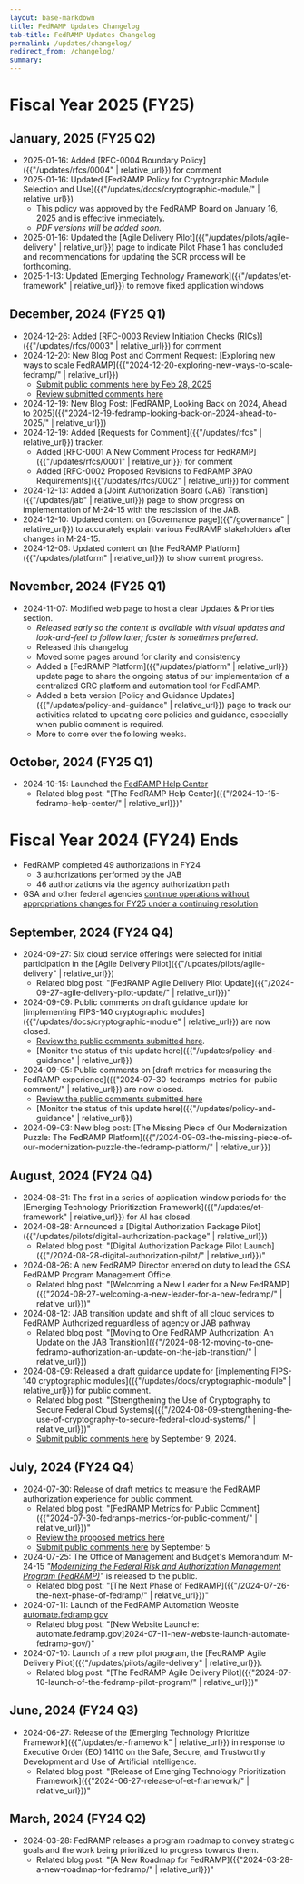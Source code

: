 ```yaml
---
layout: base-markdown
title: FedRAMP Updates Changelog
tab-title: FedRAMP Updates Changelog
permalink: /updates/changelog/
redirect_from: /changelog/
summary:
---
```


# Fiscal Year 2025 (FY25)

## January, 2025 (FY25 Q2)

- 2025-01-16: Added [RFC-0004 Boundary
  Policy]({{"/updates/rfcs/0004" | relative_url}}) for comment
- 2025-01-16: Updated [FedRAMP Policy for Cryptographic Module Selection and
  Use]({{"/updates/docs/cryptographic-module/" | relative_url}})
  - This policy was approved by the FedRAMP Board on January 16, 2025 and is
    effective immediately.
  - _PDF versions will be added soon._
- 2025-01-16: Updated the [Agile Delivery
  Pilot]({{"/updates/pilots/agile-delivery" | relative_url}}) page to indicate
  Pilot Phase 1 has concluded and recommendations for updating the SCR process
  will be forthcoming.
- 2025-1-13: Updated [Emerging Technology
  Framework]({{"/updates/et-framework" | relative_url}}) to remove fixed
  application windows

## December, 2024 (FY25 Q1)

- 2024-12-26: Added [RFC-0003 Review Initiation Checks
  (RICs)]({{"/updates/rfcs/0003" | relative_url}}) for comment
- 2024-12-20: New Blog Post and Comment Request: [Exploring new ways to scale
  FedRAMP]({{"2024-12-20-exploring-new-ways-to-scale-fedramp/" | relative_url}})
  - [Submit public comments here by Feb 28, 2025](https://app.smartsheetgov.com/b/form/6aaf70211bb9471fad1de6048aaeda53)
  - [Review submitted comments here](https://app.smartsheetgov.com/b/publish?EQBCT=da8dd7d08d714e339942a2fe4332d8a8)
- 2024-12-19: New Blog Post: [FedRAMP, Looking Back on 2024, Ahead to
  2025]({{"2024-12-19-fedramp-looking-back-on-2024-ahead-to-2025/" | relative_url}})
- 2024-12-19: Added [Requests for Comment]({{"/updates/rfcs" | relative_url}})
  tracker.
  - Added [RFC-0001 A New Comment Process for
    FedRAMP]({{"/updates/rfcs/0001" | relative_url}}) for comment
  - Added [RFC-0002 Proposed Revisions to FedRAMP 3PAO
    Requirements]({{"/updates/rfcs/0002" | relative_url}}) for comment
- 2024-12-13: Added a [Joint Authorization Board (JAB)
  Transition]({{"/updates/jab" | relative_url}}) page to show progress on
  implementation of M-24-15 with the rescission of the JAB.
- 2024-12-10: Updated content on [Governance
  page]({{"/governance" | relative_url}}) to accurately explain various FedRAMP
  stakeholders after changes in M-24-15.
- 2024-12-06: Updated content on [the FedRAMP
  Platform]({{"/updates/platform" | relative_url}}) to show current progress.

## November, 2024 (FY25 Q1)

- 2024-11-07: Modified web page to host a clear Updates & Priorities section.
  - _Released early so the content is available with visual updates and
    look-and-feel to follow later; faster is sometimes preferred._
  - Released this changelog
  - Moved some pages around for clarity and consistency
  - Added a [FedRAMP Platform]({{"/updates/platform" | relative_url}}) update
    page to share the ongoing status of our implementation of a centralized GRC
    platform and automation tool for FedRAMP.
  - Added a beta version [Policy and Guidance
    Updates]({{"/updates/policy-and-guidance" | relative_url}}) page to track
    our activities related to updating core policies and guidance, especially
    when public comment is required.
  - More to come over the following weeks.

## October, 2024 (FY25 Q1)

- 2024-10-15: Launched the [FedRAMP Help Center](https://help.fedramp.gov)
  - Related blog post: "[The FedRAMP Help
    Center]({{"/2024-10-15-fedramp-help-center/" | relative_url}})"

# Fiscal Year 2024 (FY24) Ends

- FedRAMP completed 49 authorizations in FY24
  - 3 authorizations performed by the JAB
  - 46 authorizations via the agency authorization path
- GSA and other federal agencies
  [continue operations without appropriations changes for FY25 under a continuing resolution](https://www.whitehouse.gov/briefing-room/legislation/2024/09/26/press-release-bill-signed-h-r-9747/)

## September, 2024 (FY24 Q4)

- 2024-09-27: Six cloud service offerings were selected for initial
  participation in the [Agile Delivery
  Pilot]({{"/updates/pilots/agile-delivery" | relative_url}})
  - Related blog post: "[FedRAMP Agile Delivery Pilot
    Update]({{"/2024-09-27-agile-delivery-pilot-update/" | relative_url}})"
- 2024-09-09: Public comments on draft guidance update for [implementing
  FIPS-140 cryptographic
  modules]({{"/updates/docs/cryptographic-module" | relative_url}}) are now
  closed.
  - [Review the public comments submitted here](https://app.smartsheetgov.com/b/publish?EQBCT=be27aa7ed4404614a448e51112f28469).
  - [Monitor the status of this update
    here]({{"/updates/policy-and-guidance" | relative_url}})
- 2024-09-05: Public comments on [draft metrics for measuring the FedRAMP
  experience]({{"2024-07-30-fedramps-metrics-for-public-comment/" | relative_url}})
  are now closed.
  - [Review the public comments submitted here](https://app.smartsheetgov.com/b/publish?EQBCT=2d86a23838f2450b97ee4d38424418e3)
  - [Monitor the status of this update
    here]({{"/updates/policy-and-guidance" | relative_url}})
- 2024-09-03: New blog post: [The Missing Piece of Our Modernization Puzzle: The
  FedRAMP
  Platform]({{"/2024-09-03-the-missing-piece-of-our-modernization-puzzle-the-fedramp-platform/" | relative_url}})

## August, 2024 (FY24 Q4)

- 2024-08-31: The first in a series of application window periods for the
  [Emerging Technology Prioritization
  Framework]({{"/updates/et-framework" | relative_url}}) for AI has closed.
- 2024-08-28: Announced a [Digital Authorization Package
  Pilot]({{"/updates/pilots/digital-authorization-package" | relative_url}})
  - Related blog post: "[Digital Authorization Package Pilot
    Launch]({{"/2024-08-28-digital-authorization-pilot/" | relative_url}})"
- 2024-08-26: A new FedRAMP Director entered on duty to lead the GSA FedRAMP
  Program Management Office.
  - Related blog post: "[Welcoming a New Leader for a New
    FedRAMP]({{"2024-08-27-welcoming-a-new-leader-for-a-new-fedramp/" | relative_url}})"
- 2024-08-12: JAB transition update and shift of all cloud services to FedRAMP
  Authorized reguardless of agency or JAB pathway
  - Related blog post: "[Moving to One FedRAMP Authorization: An Update on the
    JAB
    Transition]({{"/2024-08-12-moving-to-one-fedramp-authorization-an-update-on-the-jab-transition/" | relative_url}})
- 2024-08-09: Released a draft guidance update for [implementing FIPS-140
  cryptographic
  modules]({{"/updates/docs/cryptographic-module" | relative_url}}) for public
  comment.
  - Related blog post: "[Strengthening the Use of Cryptography to Secure Federal
    Cloud
    Systems]({{"/2024-08-09-strengthening-the-use-of-cryptography-to-secure-federal-cloud-systems/" | relative_url}})"
  - [Submit public comments here](https://app.smartsheetgov.com/b/form/f9d1986f7c9243c39432f54cd1be0cfc)
    by September 9, 2024.

## July, 2024 (FY24 Q4)

- 2024-07-30: Release of draft metrics to measure the FedRAMP authorization
  experience for public comment.
  - Related blog post: "[FedRAMP Metrics for Public
    Comment]({{"2024-07-30-fedramps-metrics-for-public-comment/" | relative_url}})"
  - [Review the proposed metrics here](https://publish.smartsheetgov.com/d242efc37a9d49b099de97e82913454e)
  - [Submit public comments here](https://app.smartsheetgov.com/b/form/3f17415b268a4eb083bb4e1c2098d8fd)
    by September 5
- 2024-07-25: The Office of Management and Budget's Memorandum M-24-15
  _"[Modernizing the Federal Risk and Authorization Management Program (FedRAMP)](https://www.whitehouse.gov/wp-content/uploads/2024/07/M-24-15-Modernizing-the-Federal-Risk-and-Authorization-Management-Program.pdf)"_
  is released to the public.
  - Related blog post: "[The Next Phase of
    FedRAMP]({{"/2024-07-26-the-next-phase-of-fedramp/" | relative_url}})"
- 2024-07-11: Launch of the FedRAMP Automation Website
  [automate.fedramp.gov](https://automate.fedramp.gov)
  - Related blog post: "[New Website Launche:
    automate.fedramp.gov]2024-07-11-new-website-launch-automate-fedramp-gov/)"
- 2024-07-10: Launch of a new pilot program, the [FedRAMP Agile Delivery
  Pilot]({{"/updates/pilots/agile-delivery" | relative_url}}).
  - Related blog post: "[The FedRAMP Agile Delivery
    Pilot]({{"2024-07-10-launch-of-the-fedramp-pilot-program/" | relative_url}})"

## June, 2024 (FY24 Q3)

- 2024-06-27: Release of the [Emerging Technology Prioritize
  Framework]({{"/updates/et-framework" | relative_url}}) in response to
  Executive Order (EO) 14110 on the Safe, Secure, and Trustworthy Development
  and Use of Artificial Intelligence.
  - Related blog post: "[Release of Emerging Technology Prioritization
    Framework]({{"2024-06-27-release-of-et-framework/" | relative_url}})"

## March, 2024 (FY24 Q2)

- 2024-03-28: FedRAMP releases a program roadmap to convey strategic goals and
  the work being prioritized to progress towards them.
  - Related blog post: "[A New Roadmap for
    FedRAMP]({{"2024-03-28-a-new-roadmap-for-fedramp/" | relative_url}})"
